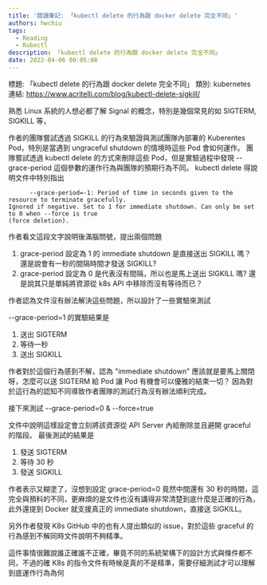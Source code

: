 ```yaml
---
title: '閱讀筆記: 「kubectl delete 的行為跟 docker delete 完全不同」'
authors: hwchiu
tags:
  - Reading
  - Kubectl
description: 「kubectl delete 的行為跟 docker delete 完全不同」
date: 2022-04-06 00:05:08
---
```


標題: 「kubectl delete 的行為跟 docker delete 完全不同」
類別: kubernetes
連結: https://www.acritelli.com/blog/kubectl-delete-sigkill/

熟悉 Linux 系統的人想必都了解 Signal 的概念，特別是幾個常見的如 SIGTERM, SIGKILL 等，

作者的團隊嘗試透過 SIGKILL 的行為來驗證與測試團隊內部署的 Kuberentes Pod，特別是當遇到 ungraceful shutdown 的情境時這些 Pod 會如何運作。
團隊嘗試透過 kubectl delete 的方式來刪除這些 Pod，但是實驗過程中發現 --grace-period 這個參數的運作行為與團隊的預期行為不同。
kubectl delete 得說明文件中特別指出

```
      --grace-period=-1: Period of time in seconds given to the resource to terminate gracefully.
Ignored if negative. Set to 1 for immediate shutdown. Can only be set to 0 when --force is true
(force deletion).
```
作者看文這段文字說明後滿腦問號，提出兩個問題
1. grace-period 設定為 1 的 immediate shutdown 是直接送出 SIGKILL 嗎？ 還是說會有一秒的間隔時間才發送 SIGKILL?
2. grace-period 設定為 0 是代表沒有間隔，所以也是馬上送出 SIGKILL 嗎? 還是說其只是單純將資源從 k8s API 中移除而沒有等待而已？

作者認為文件沒有辦法解決這些問題，所以設計了一些實驗來測試

--grace-period=1 的實驗結果是
1. 送出 SIGTERM
2. 等待一秒
3. 送出 SIGKILL

作者對於這個行為感到不解，認為 "immediate shutdown" 應該就是要馬上關閉呀，怎麼可以送 SIGTERM 給 Pod 讓 Pod 有機會可以優雅的結束一切？
因為對於這行為的認知不同導致作者團隊的測試行為沒有辦法順利完成。

接下來測試 --grace-period=0 & --force=true 

文件中說明這樣設定會立刻將該資源從 API Server 內給刪除並且避開 graceful 的階段。
最後測試的結果是
1. 發送 SIGTERM
2. 等待 30 秒
3. 發送 SIGKILL

作者表示又糊塗了，沒想到設定 grace-period=0 竟然中間還有 30 秒的時間，這完全與預料的不同，更麻煩的是文件也沒有講得非常清楚到底什麼是正確的行為，
此外還提到 Docker 就支援真正的 immediate shutdown，直接送 SIGKILL。

另外作者發現 K8s GitHub 中的也有人提出類似的 issue，對於這些 graceful 的行為感到不解同時文件說明不夠精準。

這件事情很難說誰正確誰不正確，畢竟不同的系統架構下的設計方式與條件都不同，不過的確 K8s 的指令文件有時候是真的不是精準，需要仔細測試才可以理解到底運作行為為何

